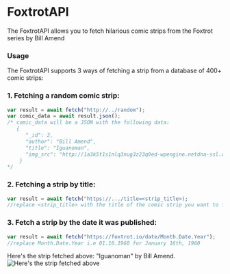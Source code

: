 # FoxtrotAPI
The FoxtrotAPI allows you to fetch hilarious comic strips from the Foxtrot series by Bill Amend
### Usage
The FoxtrotAPI supports 3 ways of fetching a strip from a database of 400+ comic strips:

### 1. Fetching a random comic strip:
   ```javascript
   var result = await fetch("http://../random");
   var comic_data = await result.json();
   /* comic_data will be a JSON with the following data:
      {
         "_id": 2,
         "author": "Bill Amend",
         "title": "Iguanoman",
         "img_src": "http://1a3k5t1s1nlq3nug3z23q9ed-wpengine.netdna-ssl.com/wp-content/uploads/2020/07/ft200712-foxtrot-comics-bill-amend-iguanoman-2020-quincyjason-aliens-sunday-comic-strip.png"
       }
   */
   ```

### 2. Fetching a strip by title:
   ```javascript
   var result = await fetch("https://.../title=<strip_title>);
   //replace <strip_title> with the title of the comic strip you want to fetch, such as Iguanoman.
   ```

### 3. Fetch a strip by the date it was published:
  ```javascript
  var result = await fetch("https://foxtrot.io/date/Month.Date.Year");
  //replace Month.Date.Year i.e 01.16.1960 for January 16th, 1960
  ```


Here's the strip fetched above: "Iguanoman" by Bill Amend.
![Here's the strip fetched above](http://1a3k5t1s1nlq3nug3z23q9ed-wpengine.netdna-ssl.com/wp-content/uploads/2020/07/ft200712-foxtrot-comics-bill-amend-iguanoman-2020-quincy-jason-aliens-sunday-comic-strip.png)
